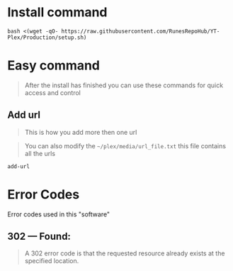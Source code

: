 # Install command

```
bash <(wget -qO- https://raw.githubusercontent.com/RunesRepoHub/YT-Plex/Production/setup.sh)
```


# Easy command

> After the install has finished you can use these commands for quick access and control

## Add url 

> This is how you add more then one url

> You can also modify the `~/plex/media/url_file.txt` this file contains all the urls

``` 
add-url
```

# Error Codes

Error codes used in this "software"

## 302 — Found:

> A 302 error code is that the requested resource already exists at the specified location.